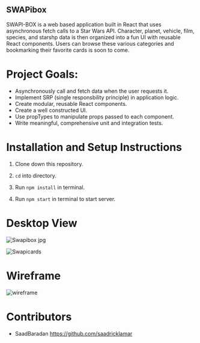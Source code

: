 ## SWAPibox

SWAPI-BOX is a web based application built in React that uses asynchronous fetch calls to a Star Wars API. Character, planet, vehicle, film, species, and starshp data is then organized into a fun UI with reusable React components. Users can browse these various categories and bookmarking their favorite cards is soon to come. 

# Project Goals:

* Asynchronously call and fetch data when the user requests it.
* Implement SRP (single responsbility principle) in application logic.
* Create modular, reusable React components.
* Create a well constructed UI.
* Use propTypes to manipulate props passed to each component.
* Write meaningful, comprehensive unit and integration tests.

# Installation and Setup Instructions

1. Clone down this repository.

2. `cd` into directory.

3. Run `npm install` in terminal.

4. Run `npm start` in terminal to start server.

# Desktop View

![Swapibox jpg](https://user-images.githubusercontent.com/42000931/57202561-e2db9e80-6f63-11e9-95be-fc04fbc31693.png)

![Swapicards](https://user-images.githubusercontent.com/42000931/57202566-ee2eca00-6f63-11e9-9aff-6f8745ecad56.png)


# Wireframe

![wireframe](https://user-images.githubusercontent.com/42000931/57230930-b876f900-6fd6-11e9-9477-9588e8aef7b6.png)


# Contributors

* SaadBaradan https://github.com/saadricklamar
